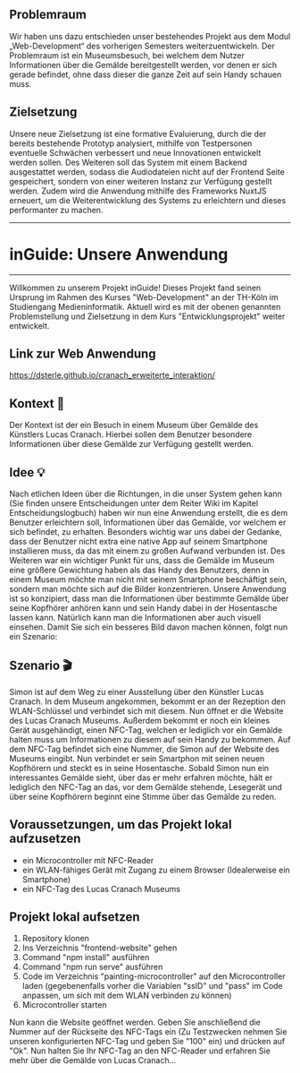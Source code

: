 ## Problemraum

Wir haben uns dazu entschieden unser bestehendes Projekt aus dem Modul „Web-Development“ des vorherigen Semesters weiterzuentwickeln. Der Problemraum ist ein Museumsbesuch, bei welchem dem Nutzer Informationen über die Gemälde bereitgestellt werden, vor denen er sich gerade befindet, ohne dass dieser die ganze Zeit auf sein Handy schauen muss.

## Zielsetzung

Unsere neue Zielsetzung ist eine formative Evaluierung, durch die der bereits bestehende Prototyp analysiert, mithilfe von Testpersonen eventuelle Schwächen verbessert und neue Innovationen entwickelt werden sollen. Des Weiteren soll das System mit einem Backend ausgestattet werden, sodass die Audiodateien nicht auf der Frontend Seite gespeichert, sondern von einer weiteren Instanz zur Verfügung gestellt werden. Zudem wird die Anwendung mithilfe des Frameworks NuxtJS erneuert, um die Weiterentwicklung des Systems zu erleichtern und dieses performanter zu machen.

---
# inGuide: Unsere Anwendung
---

Willkommen zu unserem Projekt inGuide!
Dieses Projekt fand seinen Ursprung im Rahmen des Kurses "Web-Development" an der TH-Köln im Studiengang Medieninformatik. Aktuell wird es mit der obenen genannten Problemstellung und Zielsetzung in dem Kurs "Entwicklungsprojekt" weiter entwickelt.

## Link zur Web Anwendung 

https://dsterle.github.io/cranach_erweiterte_interaktion/

## Kontext :art:

Der Kontext ist der ein Besuch in einem Museum über Gemälde des Künstlers Lucas Cranach. Hierbei sollen dem Benutzer besondere Informationen über diese Gemälde zur Verfügung gestellt werden.

## Idee :bulb:

Nach etlichen Ideen über die Richtungen, in die unser System gehen kann (Sie finden unsere Entscheidungen unter dem Reiter Wiki im Kapitel Entscheidungslogbuch) haben wir nun eine Anwendung erstellt, die es dem Benutzer erleichtern soll, Informationen über das Gemälde, vor welchem er sich befindet, zu erhalten. Besonders wichtig war uns dabei der Gedanke, dass der Benutzer nicht extra eine native App auf seinem Smartphone installieren muss, da das mit einem zu großen Aufwand verbunden ist.
Des Weiteren war ein wichtiger Punkt für uns, dass die Gemälde im Museum eine größere Gewichtung haben als das Handy des Benutzers, denn in einem Museum möchte man nicht mit seinem Smartphone beschäftigt sein, sondern man möchte sich auf die Bilder konzentrieren.
Unsere Anwendung ist so konzipiert, dass man die Informationen über bestimmte Gemälde über seine Kopfhörer anhören kann und sein Handy dabei in der Hosentasche lassen kann. Natürlich kann man die Informationen aber auch visuell einsehen. Damit Sie sich ein besseres Bild davon machen können, folgt nun ein Szenario:

## Szenario :clapper:

Simon ist auf dem Weg zu einer Ausstellung über den Künstler Lucas Cranach. In dem Museum angekommen, bekommt er an der Rezeption den WLAN-Schlüssel und verbindet sich mit diesem. Nun öffnet er die Website des Lucas Cranach Museums. Außerdem bekommt er noch ein kleines Gerät ausgehändigt, einen NFC-Tag, welchen er lediglich vor ein Gemälde halten muss um Informationen zu diesem auf sein Handy zu bekommen. Auf dem NFC-Tag befindet sich eine Nummer, die Simon auf der Website des Museums eingibt. Nun verbindet er sein Smartphon mit seinen neuen Kopfhörern und steckt es in seine Hosentasche. Sobald Simon nun ein interessantes Gemälde sieht, über das er mehr erfahren möchte, hält er lediglich den NFC-Tag an das, vor dem Gemälde stehende, Lesegerät und über seine Kopfhörern beginnt eine Stimme über das Gemälde zu reden.

## Voraussetzungen, um das Projekt lokal aufzusetzen

* ein Microcontroller mit NFC-Reader
* ein WLAN-fähiges Gerät mit Zugang zu einem Browser (Idealerweise ein Smartphone)
* ein NFC-Tag des Lucas Cranach Museums

## Projekt lokal aufsetzen

1. Repository klonen
2. Ins Verzeichnis "frontend-website" gehen
3. Command "npm install" ausführen
4. Command "npm run serve" ausführen
5. Code im Verzeichnis "painting-microcontroller" auf den Microcontroller laden (gegebenenfalls vorher die Variablen "ssID" und "pass" im Code anpassen, um sich mit dem WLAN verbinden zu können)
6. Microcontroller starten

Nun kann die Website geöffnet werden. Geben Sie anschließend die Nummer auf der Rückseite des NFC-Tags ein (Zu Testzwecken nehmen Sie unseren konfigurierten NFC-Tag und geben Sie "100" ein) und drücken auf "Ok". Nun halten Sie Ihr NFC-Tag an den NFC-Reader und erfahren Sie mehr über die Gemälde von Lucas Cranach... 

